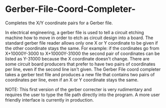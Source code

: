 # Gerber-File-Coord-Completer-
Completes the X/Y coordinate pairs for a Gerber file.

In electrical engineering, a gerber file is used to tell a circuit etching machine how to move in order to etch as circuit design into a board. The standard gerber file reader allows only one X or Y coordinate to be given if the other coordinate stays the same. For example: 
if the cordinates go from X+10000Y-3000 to X+10000Y-31000 the second pair of coordinates can be listed as Y-31000 because the X coordinate doesn't change. There are some circuit board producers that prefer to have two pairs of coordinates per line, even if the second line isn't given. The Gerber File coord completer takes a gerber text file and produces a new file that contains two pairs of coordinates per line, even if an X or Y coordinate stays the same. 

NOTE: This first version of the gerber correcter is very rudimentary and requires the user to type the file path directly into the program. A more user friendly interface is currently in production. 
